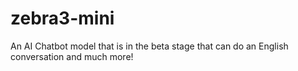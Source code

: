 # zebra3-mini
An AI Chatbot model that is in the beta stage that can do an English conversation and much more!
